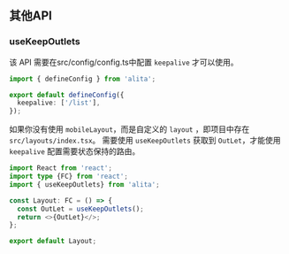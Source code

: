 ## 其他API

### useKeepOutlets

该 API 需要在src/config/config.ts中配置 `keepalive` 才可以使用。

```ts
import { defineConfig } from 'alita';

export default defineConfig({
  keepalive: ['/list'],
});
```

如果你没有使用 `mobileLayout`，而是自定义的 `layout` ，即项目中存在 `src/layouts/index.tsx`。
需要使用 `useKeepOutlets` 获取到 `OutLet`，才能使用 `keepalive` 配置需要状态保持的路由。 

```ts
import React from 'react';
import type {FC} from 'react';
import { useKeepOutlets} from 'alita';

const Layout: FC = () => {
  const OutLet = useKeepOutlets();
  return <>{OutLet}</>;
};

export default Layout;
```

